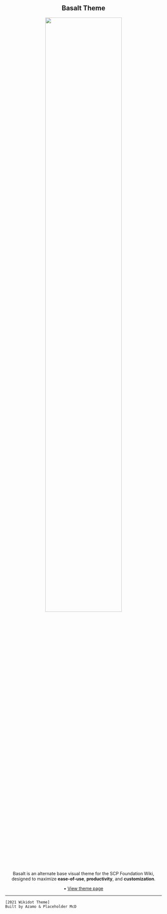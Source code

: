  <h2 align="center">Basalt Theme</h2>

<p align="center">
<img src="https://basalt-team.github.io/Basalt/nubasalt_logo_text_icon.svg" width="70%">
</p>

<p align="center">
Basalt is an alternate base visual theme for the SCP Foundation Wiki, designed to maximize <b>ease-of-use</b>, <b>productivity</b>, and <b>customization</b>. 
</p>

<p align="center">
  • <a href="https://scp-wiki.wikidot.com/theme:basalt">View theme page</a>
</p>

---

```
[2021 Wikidot Theme]
Built by Azamo & Placeholder McD
```
